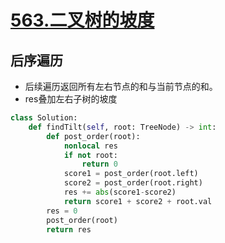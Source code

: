 # [563.二叉树的坡度](https://leetcode-cn.com/problems/binary-tree-tilt/)
## 后序遍历
+ 后续遍历返回所有左右节点的和与当前节点的和。
+ res叠加左右子树的坡度

``` python
class Solution:
    def findTilt(self, root: TreeNode) -> int:
        def post_order(root):
            nonlocal res
            if not root:
                return 0
            score1 = post_order(root.left)
            score2 = post_order(root.right)
            res += abs(score1-score2)
            return score1 + score2 + root.val
        res = 0
        post_order(root)
        return res
```